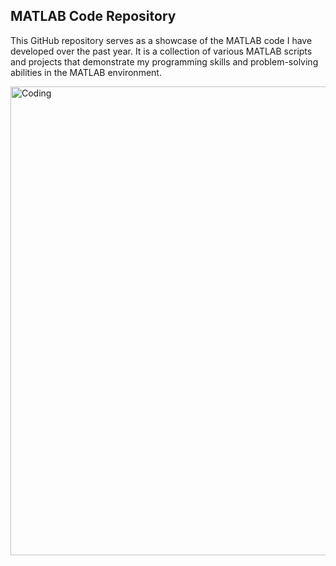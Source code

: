## MATLAB Code Repository

This GitHub repository serves as a showcase of the MATLAB code I have developed over the past year. It is a collection of various MATLAB scripts and projects that demonstrate my programming skills and problem-solving abilities in the MATLAB environment.




<div style="display: flex; justify-content: center; align-items: center;">
    <img alt="Coding" width="750" src="https://i.imgur.com/ZY77Seh.png">
</div>
